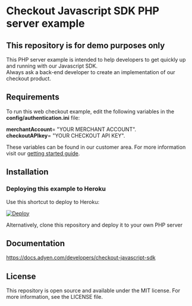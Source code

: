 # Checkout Javascript SDK PHP server example

## This repository is for demo purposes only
This PHP server example is intended to help developers to get quickly up and running with our Javascript SDK. <br/>
Always ask a back-end developer to create an implementation of our checkout product.

## Requirements
To run this web checkout example, edit the following variables in the <b>config/authentication.ini</b> file:<br/>

<b>merchantAccount</b>= "YOUR MERCHANT ACCOUNT". <br/>
<b>checkoutAPIkey</b>= "YOUR CHECKOUT API KEY". <br/>

These variables can be found in our customer area.
For more information visit our <a href="https://docs.adyen.com/support/getting-started/step-1-create-a-test-account">getting started guide</a>.<br/>

## Installation

### Deploying this example to Heroku

Use this shortcut to deploy to Heroku:

[![Deploy](https://www.herokucdn.com/deploy/button.svg)](https://heroku.com/deploy?template=https://github.com/Adyen/adyen-web-sdk-sample-code)
  
Alternatively, clone this repository and deploy it to your own PHP server

## Documentation

<a href="Checkout Javascript SDK">https://docs.adyen.com/developers/checkout-javascript-sdk</a>

## License

This repository is open source and available under the MIT license. For more information, see the LICENSE file.
